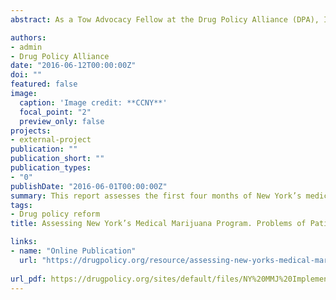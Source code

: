 ```yaml
---
abstract: As a Tow Advocacy Fellow at the Drug Policy Alliance (DPA), I worked on an implementation assessment of the first phase of New York’s medical marijuana program and presented findings and policy recommendations for improving patient access in New York State.

authors:
- admin
- Drug Policy Alliance
date: "2016-06-12T00:00:00Z"
doi: ""
featured: false
image:
  caption: 'Image credit: **CCNY**'
  focal_point: "2"
  preview_only: false
projects:
- external-project
publication: ""
publication_short: ""
publication_types:
- "0"
publishDate: "2016-06-01T00:00:00Z"
summary: This report assesses the first four months of New York’s medical marijuana program and finds that patients and caregivers face significant barriers to accessing medicine.
tags:
- Drug policy reform
title: Assessing New York’s Medical Marijuana Program. Problems of Patient Access and Affordability

links:
- name: "Online Publication"
  url: "https://drugpolicy.org/resource/assessing-new-yorks-medical-marijuana-program-problems-patient-access-and-affordability"
  
url_pdf: https://drugpolicy.org/sites/default/files/NY%20MMJ%20Implementation%20Report%20Q1%20June%2013%202016.pdf
---
```



